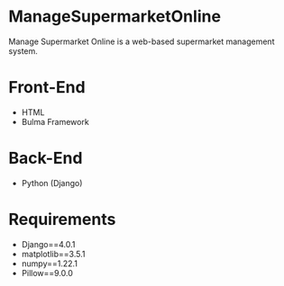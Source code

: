 # ManageSupermarketOnline
Manage Supermarket Online is a web-based supermarket management system.
# Front-End
* HTML
* Bulma Framework
# Back-End
* Python (Django)
# Requirements
* Django==4.0.1
* matplotlib==3.5.1
* numpy==1.22.1
* Pillow==9.0.0
